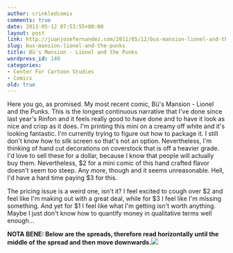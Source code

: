 ```yaml
---
author: crinkledcomix
comments: true
date: 2011-05-12 07:53:55+00:00
layout: post
link: http://juanjosefernandez.com/2011/05/12/bus-mansion-lionel-and-the-punks/
slug: bus-mansion-lionel-and-the-punks
title: Bü's Mansion - Lionel and the Punks
wordpress_id: 149
categories:
- Center For Cartoon Studies
- Comics
old: true
---
```


Here you go, as promised. My most recent comic, Bü's Mansion - Lionel and the Punks. This is the longest continuous narrative that I've done since last year's Rinfon and it feels really good to have done and to have it look as nice and crisp as it does. I'm printing this mini on a creamy off white and it's looking fantastic. I'm currently trying to figure out how to package it. I still don't know how to silk screen so that's not an option. Nevertheless, I'm thinking of hand cut decorations on coverstock that is off a heavier grade. I'd love to sell these for a dollar, because I know that people will actually buy them. Nevertheless, $2 for a mini comic of this hand crafted flavor doesn't seem too steep. Any more, though and it seems unreasonable. Hell, I'd have a hard time paying $3 for this.

The pricing issue is a weird one, isn't it? I feel excited to cough over $2 and feel like I'm making out with a great deal, while for $3 I feel like I'm missing something. And yet for $1 I feel like what I'm getting isn't worth anything. Maybe I just don't know how to quantify money in qualitative terms well enough...

**NOTA BENE: Below are the spreads, therefore read horizontally until the middle of the spread and then move downwards.**[![](http://fernandezjuanjose.files.wordpress.com/2011/05/bc3bc-web.jpg)](http://fernandezjuanjose.files.wordpress.com/2011/05/bc3bc-web.jpg)
